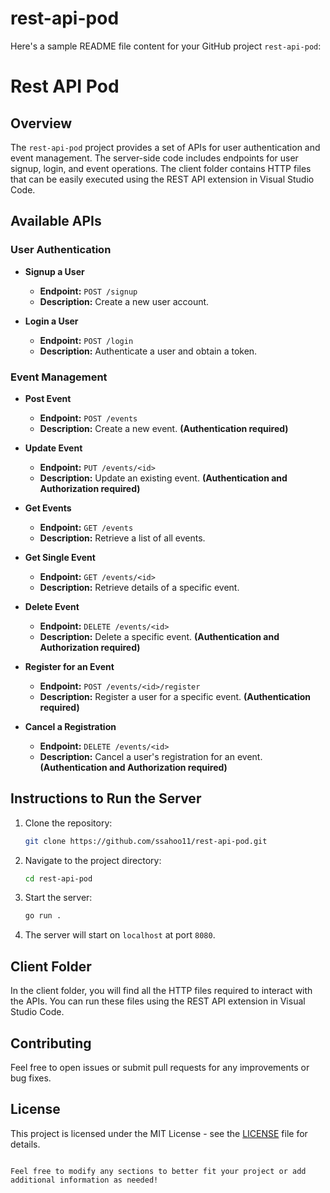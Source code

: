 # rest-api-pod
Here's a sample README file content for your GitHub project `rest-api-pod`:


# Rest API Pod

## Overview

The `rest-api-pod` project provides a set of APIs for user authentication and event management. The server-side code includes endpoints for user signup, login, and event operations. The client folder contains HTTP files that can be easily executed using the REST API extension in Visual Studio Code.

## Available APIs

### User Authentication

- **Signup a User**
  - **Endpoint:** `POST /signup`
  - **Description:** Create a new user account.

- **Login a User**
  - **Endpoint:** `POST /login`
  - **Description:** Authenticate a user and obtain a token.

### Event Management

- **Post Event**
  - **Endpoint:** `POST /events`
  - **Description:** Create a new event. **(Authentication required)**

- **Update Event**
  - **Endpoint:** `PUT /events/<id>`
  - **Description:** Update an existing event. **(Authentication and Authorization required)**

- **Get Events**
  - **Endpoint:** `GET /events`
  - **Description:** Retrieve a list of all events.

- **Get Single Event**
  - **Endpoint:** `GET /events/<id>`
  - **Description:** Retrieve details of a specific event.

- **Delete Event**
  - **Endpoint:** `DELETE /events/<id>`
  - **Description:** Delete a specific event. **(Authentication and Authorization required)**

- **Register for an Event**
  - **Endpoint:** `POST /events/<id>/register`
  - **Description:** Register a user for a specific event. **(Authentication required)**

- **Cancel a Registration**
  - **Endpoint:** `DELETE /events/<id>`
  - **Description:** Cancel a user's registration for an event. **(Authentication and Authorization required)**

## Instructions to Run the Server

1. Clone the repository:
   ```bash
   git clone https://github.com/ssahoo11/rest-api-pod.git
   ```

2. Navigate to the project directory:
   ```bash
   cd rest-api-pod
   ```

3. Start the server:
   ```bash
   go run .
   ```

4. The server will start on `localhost` at port `8080`.

## Client Folder

In the client folder, you will find all the HTTP files required to interact with the APIs. You can run these files using the REST API extension in Visual Studio Code.

## Contributing

Feel free to open issues or submit pull requests for any improvements or bug fixes.

## License

This project is licensed under the MIT License - see the [LICENSE](LICENSE) file for details.
```

Feel free to modify any sections to better fit your project or add additional information as needed!
